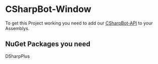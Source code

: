 # CSharpBot-Window
 To get this Project working you need to add our [CSharpBot-API](https://github.com/SESOSAS/CSharpBot-API) to your Assemblys.
## NuGet Packages you need
 DSharpPlus
